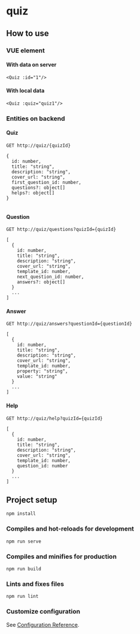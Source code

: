 # quiz

## How to use
### VUE element
#### With data on server
```
<Quiz :id="1"/>
```
#### With local data
```
<Quiz :quiz="quiz1"/>
```
### Entities on backend
#### Quiz
```
GET http://quiz/{quizId}
```
```
{
  id: number,
  title: "string",
  description: "string",
  cover_url: "string",
  first_question_id: number,
  questions?: object[]
  helps?: object[]
}
 
```
#### Question
```
GET http://quiz/questions?quizId={quizId}
```
```
[
  {
    id: number,
    title: "string",
    description: "string",
    cover_url: "string",
    template_id: number,
    next_question_id: number,
    answers?: object[]
  }
  ...
]
```
#### Answer
```
GET http://quiz/answers?questionId={questionId}
```
```
[
  {
    id: number,
    title: "string",
    description: "string",
    cover_url: "string",
    template_id: number,
    property: "string",
    value: "string"
  }
  ...
]
```
#### Help
```
GET http://quiz/help?quizId={quizId}
```
```
[
  {
    id: number,
    title: "string",
    description: "string",
    cover_url: "string",
    template_id: number,
    question_id: number
  }
  ...
]
```


## Project setup
```
npm install
```

### Compiles and hot-reloads for development
```
npm run serve
```

### Compiles and minifies for production
```
npm run build
```

### Lints and fixes files
```
npm run lint
```

### Customize configuration
See [Configuration Reference](https://cli.vuejs.org/config/).
